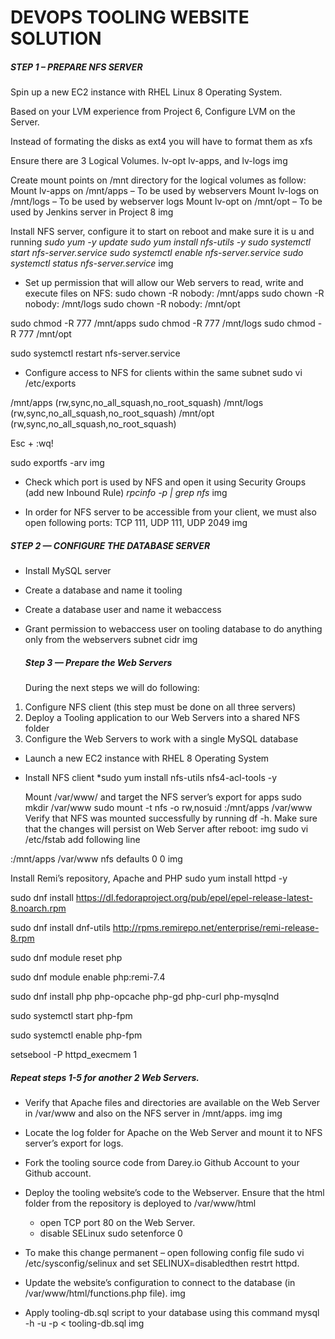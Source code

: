 # DEVOPS TOOLING WEBSITE SOLUTION


##### STEP 1 – PREPARE NFS SERVER

Spin up a new EC2 instance with RHEL Linux 8 Operating System.

Based on your LVM experience from Project 6, Configure LVM on the Server.

Instead of formating the disks as ext4 you will have to format them as xfs

Ensure there are 3 Logical Volumes. lv-opt lv-apps, and lv-logs
img

Create mount points on /mnt directory for the logical volumes as follow:
Mount lv-apps on /mnt/apps – To be used by webservers
Mount lv-logs on  /mnt/logs – To be used by webserver logs
Mount lv-opt on  /mnt/opt – To be used by Jenkins server in Project 8
img

Install NFS server, configure it to start on reboot and make sure it is u and running
*sudo yum -y update
sudo yum install nfs-utils -y
sudo systemctl start nfs-server.service
sudo systemctl enable nfs-server.service
sudo systemctl status nfs-server.service*
img

- Set up permission that will allow our Web servers to read, write and execute files on NFS:
sudo chown -R nobody: /mnt/apps
sudo chown -R nobody: /mnt/logs
sudo chown -R nobody: /mnt/opt

sudo chmod -R 777 /mnt/apps
sudo chmod -R 777 /mnt/logs
sudo chmod -R 777 /mnt/opt

sudo systemctl restart nfs-server.service

- Configure access to NFS for clients within the same subnet
sudo vi /etc/exports

/mnt/apps <Subnet-CIDR>(rw,sync,no_all_squash,no_root_squash)
/mnt/logs <Subnet-CIDR>(rw,sync,no_all_squash,no_root_squash)
/mnt/opt <Subnet-CIDR>(rw,sync,no_all_squash,no_root_squash)

Esc + :wq!

sudo exportfs -arv
  img
- Check which port is used by NFS and open it using Security Groups (add new Inbound Rule)
*rpcinfo -p | grep nfs*
  img
  
 -  In order for NFS server to be accessible from your client, we must also open following ports: TCP 111, UDP 111, UDP 2049
  img
  
  
 ##### STEP 2 — CONFIGURE THE DATABASE SERVER
  - Install MySQL server
  - Create a database and name it tooling
  - Create a database user and name it webaccess
- Grant permission to webaccess user on tooling database to do anything only from the webservers subnet cidr
  img
  
  ##### Step 3 — Prepare the Web Servers
  During the next steps we will do following:

1. Configure NFS client (this step must be done on all three servers)
2. Deploy a Tooling application to our Web Servers into a shared NFS folder
3. Configure the Web Servers to work with a single MySQL database

  - Launch a new EC2 instance with RHEL 8 Operating System
- Install NFS client
*sudo yum install nfs-utils nfs4-acl-tools -y

  Mount /var/www/ and target the NFS server’s export for apps
sudo mkdir /var/www
sudo mount -t nfs -o rw,nosuid <NFS-Server-Private-IP-Address>:/mnt/apps /var/www
Verify that NFS was mounted successfully by running df -h. Make sure that the changes will persist on Web Server after reboot:
img
sudo vi /etc/fstab
add following line

<NFS-Server-Private-IP-Address>:/mnt/apps /var/www nfs defaults 0 0
img
  
Install Remi’s repository, Apache and PHP
sudo yum install httpd -y

sudo dnf install https://dl.fedoraproject.org/pub/epel/epel-release-latest-8.noarch.rpm

sudo dnf install dnf-utils http://rpms.remirepo.net/enterprise/remi-release-8.rpm

sudo dnf module reset php

sudo dnf module enable php:remi-7.4

sudo dnf install php php-opcache php-gd php-curl php-mysqlnd

sudo systemctl start php-fpm

sudo systemctl enable php-fpm

setsebool -P httpd_execmem 1

 ##### Repeat steps 1-5 for another 2 Web Servers.
  
  - Verify that Apache files and directories are available on the Web Server in /var/www and also on the NFS server in /mnt/apps. 
  img
  img
  
- Locate the log folder for Apache on the Web Server and mount it to NFS server’s export for logs. 
  
- Fork the tooling source code from Darey.io Github Account to your Github account. 
  
- Deploy the tooling website’s code to the Webserver. Ensure that the html folder from the repository is deployed to /var/www/html
  - open TCP port 80 on the Web Server.
  - disable SELinux sudo setenforce 0
- To make this change permanent – open following config file sudo vi /etc/sysconfig/selinux and set SELINUX=disabledthen restrt httpd.
 - Update the website’s configuration to connect to the database (in /var/www/html/functions.php file). 
  img
 - Apply tooling-db.sql script to your database using this command 
  mysql -h <databse-private-ip> -u <db-username> -p <db-pasword> < tooling-db.sql
img

  
